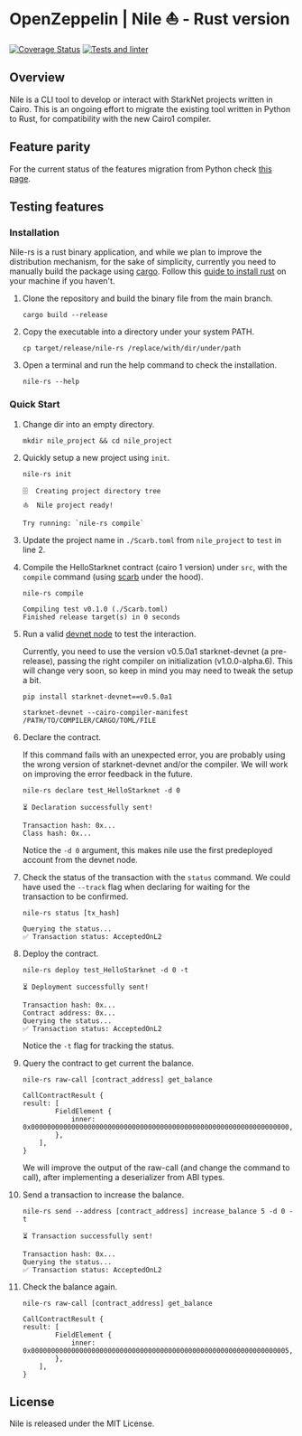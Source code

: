 # OpenZeppelin | Nile ⛵ - Rust version

[![Coverage Status](https://codecov.io/gh/OpenZeppelin/nile-rs/graph/badge.svg)](https://codecov.io/gh/OpenZeppelin/nile-rs)
[![Tests and linter](https://github.com/OpenZeppelin/nile-rs/actions/workflows/ci.yml/badge.svg)](https://github.com/OpenZeppelin/nile-rs/actions/workflows/ci.yml)

## Overview

Nile is a CLI tool to develop or interact with StarkNet projects written in Cairo. This is an ongoing effort to migrate the existing tool written in Python to Rust, for compatibility with the new Cairo1 compiler.

## Feature parity

For the current status of the features migration from Python check [this page](https://github.com/ericnordelo/nile-rs/blob/main/docs/FEATURE_PARITY.md).

## Testing features

### Installation

Nile-rs is a rust binary application, and while we plan to improve the distribution mechanism, for the sake of simplicity, currently you need to manually build the package using [cargo](https://doc.rust-lang.org/cargo/). Follow this [guide to install rust](https://doc.rust-lang.org/cargo/getting-started/installation.html) on your machine if you haven't.

1. Clone the repository and build the binary file from the main branch.

    ```
    cargo build --release
    ```

2. Copy the executable into a directory under your system PATH.

    ```
    cp target/release/nile-rs /replace/with/dir/under/path
    ```

3. Open a terminal and run the help command to check the installation.

    ```
    nile-rs --help
    ```

### Quick Start

1. Change dir into an empty directory.

    ```
    mkdir nile_project && cd nile_project
    ```

2. Quickly setup a new project using `init`.

    ```
    nile-rs init
    ```

    ```
    🗄  Creating project directory tree
    ⛵️  Nile project ready!

    Try running: `nile-rs compile`
    ```

3. Update the project name in `./Scarb.toml` from `nile_project` to `test` in line 2.

4. Compile the HelloStarknet contract (cairo 1 version) under `src`, with the `compile` command (using [scarb](https://github.com/software-mansion/scarb) under the hood).

    ```
    nile-rs compile
    ```

    ```
    Compiling test v0.1.0 (./Scarb.toml)
    Finished release target(s) in 0 seconds
    ```

5. Run a valid [devnet node](https://github.com/Shard-Labs/starknet-devnet) to test the interaction.

    Currently, you need to use the version v0.5.0a1 starknet-devnet (a pre-release), passing the right compiler on initialization (v1.0.0-alpha.6). This will change very soon, so keep in mind you may need to tweak the setup a bit.

    ```
    pip install starknet-devnet==v0.5.0a1
    ```
    ```
    starknet-devnet --cairo-compiler-manifest /PATH/TO/COMPILER/CARGO/TOML/FILE
    ```

6. Declare the contract.

    If this command fails with an unexpected error, you are probably using the wrong version of starknet-devnet and/or the compiler. We will work on improving the error feedback in the future.

    ```
    nile-rs declare test_HelloStarknet -d 0
    ```

    ```
    ⏳ Declaration successfully sent!

    Transaction hash: 0x...
    Class hash: 0x...
    ```

    Notice the `-d 0` argument, this makes nile use the first predeployed account from the devnet node.

7. Check the status of the transaction with the `status` command. We could have used the `--track` flag when declaring for waiting for the transaction to be confirmed.

    ```
    nile-rs status [tx_hash]
    ```
    ```
    Querying the status...
    ✅ Transaction status: AcceptedOnL2
    ```

8. Deploy the contract.

    ```
    nile-rs deploy test_HelloStarknet -d 0 -t
    ```

    ```
    ⏳ Deployment successfully sent!

    Transaction hash: 0x...
    Contract address: 0x...
    Querying the status...
    ✅ Transaction status: AcceptedOnL2
    ```

    Notice the `-t` flag for tracking the status.

9. Query the contract to get current the balance.

    ```
    nile-rs raw-call [contract_address] get_balance
    ```
    ```
    CallContractResult {
    result: [
            FieldElement {
                inner: 0x0000000000000000000000000000000000000000000000000000000000000000,
            },
        ],
    }
    ```

    We will improve the output of the raw-call (and change the command to call), after implementing a deserializer from ABI types.

10. Send a transaction to increase the balance.

    ```
    nile-rs send --address [contract_address] increase_balance 5 -d 0 -t
    ```
    ```
    ⏳ Transaction successfully sent!

    Transaction hash: 0x...
    Querying the status...
    ✅ Transaction status: AcceptedOnL2
    ```

11. Check the balance again.

    ```
    nile-rs raw-call [contract_address] get_balance
    ```
    ```
    CallContractResult {
    result: [
            FieldElement {
                inner: 0x0000000000000000000000000000000000000000000000000000000000000005,
            },
        ],
    }
    ```

## License

Nile is released under the MIT License.
